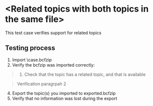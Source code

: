 # \<Related topics with both topics in the same file\>

This test case verifies support for related topics

## Testing process

1. Import \case.bcfzip
2. Verify the bcfzip was imported correctly:

> 1. Check that the topic has a related topic, and that is available

> 
> Verification paragrpah 2 

4. Export the topic(s) you imported to exported.bcfzip
5. Verify that no information was lost during the export



